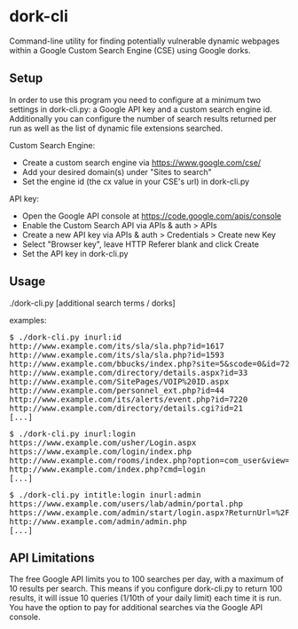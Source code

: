 dork-cli
========

Command-line utility for finding potentially vulnerable dynamic webpages within a Google Custom Search Engine (CSE) using Google dorks.

## Setup ##
In order to use this program you need to configure at a minimum two settings in dork-cli.py: a Google API key and a custom search engine id. Additionally you can configure the number of search results returned per run as well as the list of dynamic file extensions searched.

Custom Search Engine:
* Create a custom search engine via https://www.google.com/cse/
* Add your desired domain(s) under "Sites to search"
* Set the engine id (the cx value in your CSE's url) in dork-cli.py

API key:
* Open the Google API console at https://code.google.com/apis/console
* Enable the Custom Search API via APIs & auth > APIs
* Create a new API key via APIs & auth > Credentials > Create new Key
* Select "Browser key", leave HTTP Referer blank and click Create
* Set the API key in dork-cli.py

## Usage ##
./dork-cli.py [additional search terms / dorks]

examples:
<pre>
$ ./dork-cli.py inurl:id
http://www.example.com/its/sla/sla.php?id=1617
http://www.example.com/its/sla/sla.php?id=1593
http://www.example.com/bbucks/index.php?site=5&scode=0&id=720
http://www.example.com/directory/details.aspx?id=33
http://www.example.com/SitePages/VOIP%20ID.aspx
http://www.example.com/personnel_ext.php?id=44
http://www.example.com/its/alerts/event.php?id=7220
http://www.example.com/directory/details.cgi?id=21
[...]
</pre>
<pre>
$ ./dork-cli.py inurl:login
https://www.example.com/usher/Login.aspx
https://www.example.com/login/index.php
http://www.example.com/rooms/index.php?option=com_user&view=login&Itemid=8
http://www.example.com/index.php?cmd=login
[...]
</pre>
<pre>
$ ./dork-cli.py intitle:login inurl:admin
https://www.example.com/users/lab/admin/portal.php
https://www.example.com/admin/start/login.aspx?ReturnUrl=%2Fadmin%2Fscheduling%2Faudit%2Fdefault.aspx
http://www.example.com/admin/admin.php
[...]
</pre>

## API Limitations ##
The free Google API limits you to 100 searches per day, with a maximum of 10 results per search. This means if you configure dork-cli.py to return 100 results, it will issue 10 queries (1/10th of your daily limit) each time it is run. You have the option to pay for additional searches via the Google API console.

